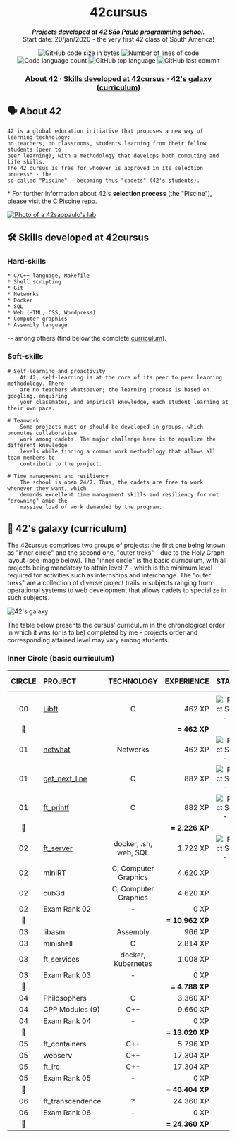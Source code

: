 <h1 align="center">
	42cursus
</h1>

<p align="center">
	<b><i>Projects developed at <a href="https://www.42sp.org.br/">42 São Paulo</a> programming school.</i></b><br>
	Start date: 20/jan/2020 - the very first 42 class of South America!
</p>

<p align="center">
	<img alt="GitHub code size in bytes" src="https://img.shields.io/github/languages/code-size/appinha/42cursus?color=blueviolet" />
	<img alt="Number of lines of code" src="https://img.shields.io/tokei/lines/github/appinha/42cursus?color=blueviolet" />
	<img alt="Code language count" src="https://img.shields.io/github/languages/count/appinha/42cursus?color=blue" />
	<img alt="GitHub top language" src="https://img.shields.io/github/languages/top/appinha/42cursus?color=blue" />
	<img alt="GitHub last commit" src="https://img.shields.io/github/last-commit/appinha/42cursus?color=brightgreen" />
</p>

<h3 align="center">
	<a href="#%EF%B8%8F-about-42">About 42</a>
	<span> · </span>
	<a href="#%EF%B8%8F-skills-developed-at-42cursus">Skills developed at 42cursus</a>
	<span> · </span>
	<a href="#-42s-galaxy-curriculum">42's galaxy (curriculum)</a>
</h3>

## 🗣️ About 42

	42 is a global education initiative that proposes a new way of learning technology:
	no teachers, no classrooms, students learning from their fellow students (peer to
	peer learning), with a methodology that develops both computing and life skills.
	The 42 cursus is free for whoever is approved in its selection process* - the
	so-called "Piscine" - becoming thus "cadets" (42's students).

\* For further information about 42's **selection process** (the "Piscine"), please visit the [C Piscine repo](https://github.com/appinha/42sp-piscine).

[![Photo of a 42saopaulo's lab](42saopaulo.jpg)](https://www.42sp.org.br/)

## 🛠️ Skills developed at 42cursus

### Hard-skills

	* C/C++ language, Makefile
	* Shell scripting
	* Git
	* Networks
	* Docker
	* SQL
	* Web (HTML, CSS, Wordpress)
	* Computer graphics
	* Assembly language

-- among others (find below the complete [curriculum](#42s-galaxy-curriculum)).

### Soft-skills

	# Self-learning and proactivity
		At 42, self-learning is at the core of its peer to peer learning methodology. There
		are no teachers whatsoever; the learning process is based on googling, enquiring
		your classmates, and empirical knowledge, each student learning at their own pace.

	# Teamwork
		Some projects must or should be developed in groups, which promotes collaborative
		work among cadets. The major challenge here is to equalize the different knowledge
		levels while finding a common work methodology that allows all team members to
		contribute to the project.

	# Time management and resiliency
		The school is open 24/7. Thus, the cadets are free to work whenever they want, which
		demands excellent time management skills and resiliency for not "drowning" amid the
		massive load of work demanded by the program.

## 🌌 42's galaxy (curriculum)

The 42cursus comprises two groups of projects: the first one being known as "inner circle" and the second one, "outer treks" - due to the Holy Graph layout (see image below). The "inner circle" is the basic curriculum, with all projects being mandatory to attain level 7 - which is the minimum level required for activities such as internships and interchange. The "outer treks" are a collection of diverse project trails in subjects ranging from operational systems to web development that allows cadets to specialize in such subjects.

![42's galaxy](galaxy.png)

The table below presents the cursus' curriculum in the chronological order in which it was (or is to be) completed by me - projects order and corresponding attained level may vary among students.

### Inner Circle (basic curriculum)

|CIRCLE	|PROJECT							|TECHNOLOGY				|EXPERIENCE		|STATUS						|ATTAINED LEVEL	|
|:-:	|:--								|:-:					|--:			|--:						|:--			|
|		|									|						|				|							|				|
|00		|[Libft](./00-Libft)				|C						|462 XP			|![Project Score - Libft](https://badge42.herokuapp.com/api/project/apuchill/Libft)	|level 1 - 3%	|
|:dizzy:|									|						|**= 462 XP**	|							|				|
|01		|[netwhat](./01-netwhat)			|Networks				|462 XP			|![Project Score - Libft](https://badge42.herokuapp.com/api/project/apuchill/netwhat)	|level 1 - 23%	|
|01		|[get_next_line](./01-get_next_line)|C						|882 XP			|![Project Score - Libft](https://badge42.herokuapp.com/api/project/apuchill/get_next_line)	|level 1 - 69%	|
|01		|[ft_printf](./01-ft_printf)		|C						|882 XP			|![Project Score - Libft](https://badge42.herokuapp.com/api/project/apuchill/ft_printf)	|level 2 - 5%	|
|:dizzy:|									|						|**= 2.226 XP**	|							|				|
|02		|[ft_server](./02-ft_server)		|docker, .sh, web, SQL	|1.722 XP		|![Project Score - Libft](https://badge42.herokuapp.com/api/project/apuchill/ft_server)	|level 2 - 32%	|
|02		|miniRT								|C, Computer Graphics	|4.620 XP		|							|				|
|02		|cub3d								|C, Computer Graphics	|4.620 XP		|							|				|
|02		|Exam Rank 02						|-						|0 XP			|							|				|
|:dizzy:|									|						|**= 10.962 XP**|							|				|
|03		|libasm								|Assembly				|966 XP			|							|				|
|03		|minishell							|C						|2.814 XP		|							|				|
|03		|ft_services						|docker, Kubernetes		|1.008 XP		|							|				|
|03		|Exam Rank 03						|-						|0 XP			|							|				|
|:dizzy:|									|						|**= 4.788 XP**	|							|				|
|04		|Philosophers						|C						|3.360 XP		|							|				|
|04		|CPP Modules (9)					|C++					|9.660 XP		|							|				|
|04		|Exam Rank 04						|-						|0 XP			|							|				|
|:dizzy:|									|						|**= 13.020 XP**|							|				|
|05		|ft_containers						|C++					|5.796 XP		|							|				|
|05		|webserv							|C++					|17.304 XP		|							|				|
|05		|ft_irc								|C++					|17.304 XP		|							|				|
|05		|Exam Rank 05						|-						|0 XP			|							|				|
|:dizzy:|									|						|**= 40.404 XP**|							|				|
|06		|ft_transcendence					|?						|24.360 XP		|							|				|
|06		|Exam Rank 06						|-						|0 XP			|							|				|
|:dizzy:|									|						|**= 24.360 XP**|							|				|
